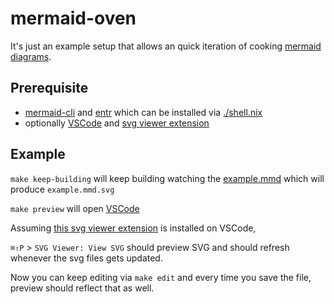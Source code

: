 # mermaid-oven
It's just an example setup that allows an quick iteration of cooking [mermaid diagrams](https://mermaid-js.github.io/mermaid/#/).

## Prerequisite
- [mermaid-cli](https://github.com/mermaid-js/mermaid-cli) and [entr](https://eradman.com/entrproject/) which can be installed via [./shell.nix](./shell.nix)
- optionally [VSCode](https://code.visualstudio.com/) and [svg viewer extension](https://marketplace.visualstudio.com/items?itemName=cssho.vscode-svgviewer)

## Example
`make keep-building` will keep building watching the [example.mmd](./example.mmd) which will produce `example.mmd.svg`

`make preview` will open [VSCode](https://code.visualstudio.com/)

Assuming [this svg viewer extension](https://marketplace.visualstudio.com/items?itemName=cssho.vscode-svgviewer) is installed on VSCode,

`⌘⇧P` > `SVG Viewer: View SVG` should preview SVG and should refresh whenever the svg files gets updated.

Now you can keep editing via `make edit` and every time you save the file, preview should reflect that as well.
